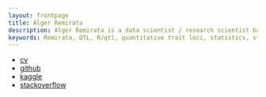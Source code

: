```yaml
---
layout: frontpage
title: Alger Remirata
description: Alger Remirata is a data scientist / research scientist based in Singapore with specialization in healthcare, biotechnology and payments
keywords: Remirata, QTL, R/qtl, quantitative trait loci, statistics, statistical genetics, recombination
---
```


<div class="navbar">
  <div class="navbar-inner">
      <ul class="nav">
          <li><a href="{{ BASE_PATH }}/aremirata_cv.pdf">cv</a></li>
          <li><a href="https://github.com/aremirata">github</a></li>
          <li><a href="https://www.kaggle.com/algerremirata">kaggle</a></li>
          <li><a href="https://stackoverflow.com/users/5602198/alger-remirata">stackoverflow</a></li>
      </ul>
  </div>
</div>


